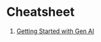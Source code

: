 # Cheatsheet
1. [Getting Started with Gen AI](https://blog.bytebytego.com/p/where-to-get-started-with-genai)
